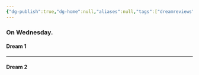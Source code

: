 ```yaml
---
{"dg-publish":true,"dg-home":null,"aliases":null,"tags":["dreamreviews"],"permalink":"/notes/07-journals-calender/dream-notes/april/23-04-2025/","dgPassFrontmatter":true,"updated":"2025-05-01T11:44:33.770+05:30"}
---
```


### On Wednesday.

#### Dream 1



---
#### Dream 2

